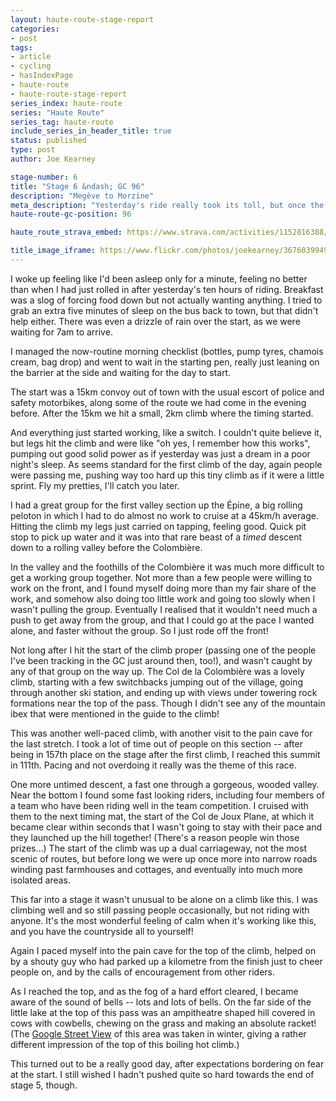 ```yaml
---
layout: haute-route-stage-report
categories:
- post
tags:
- article
- cycling
- hasIndexPage
- haute-route
- haute-route-stage-report
series_index: haute-route
series: "Haute Route"
series_tag: haute-route
include_series_in_header_title: true
status: published
type: post
author: Joe Kearney

stage-number: 6
title: "Stage 6 &ndash; GC 96"
description: "Megève to Morzine"
meta_description: "Yesterday's ride really took its toll, but once the timing started today the legs woke up again, and felt fresh and strong for the last day of the High Alps."
haute-route-gc-position: 96

haute_route_strava_embed: https://www.strava.com/activities/1152816388/embed/7d19b7f6ba0eff10a18bc62eb3cbcd3626badaf7

title_image_iframe: https://www.flickr.com/photos/joekearney/36760399491/in/album-72157687765853505/player/
---
```


[joux-plane-street-view]: https://www.google.de/maps/@46.1295663,6.7104139,3a,60y,90t/data=!3m7!1e1!3m5!1s38QSNogGFHebdLFAE-OyRA!2e0!6s%2F%2Fgeo1.ggpht.com%2Fcbk%3Fpanoid%3D38QSNogGFHebdLFAE-OyRA%26output%3Dthumbnail%26cb_client%3Dsearch.TACTILE.gps%26thumb%3D2%26w%3D392%26h%3D106%26yaw%3D283.64893%26pitch%3D0%26thumbfov%3D100!7i13312!8i6656?hl=en

I woke up feeling like I'd been asleep only for a minute, feeling no better than when I had just rolled in after yesterday's ten hours of riding. Breakfast was a slog of forcing food down but not actually wanting anything. I tried to grab an extra five minutes of sleep on the bus back to town, but that didn't help either. There was even a drizzle of rain over the start, as we were waiting for 7am to arrive.

I managed the now-routine morning checklist (bottles, pump tyres, chamois cream, bag drop) and went to wait in the starting pen, really just leaning on the barrier at the side and waiting for the day to start.

The start was a 15km convoy out of town with the usual escort of police and safety motorbikes, along some of the route we had come in the evening before. After the 15km we hit a small, 2km climb where the timing started.

And everything just started working, like a switch. I couldn't quite believe it, but legs hit the climb and were like "oh yes, I remember how this works", pumping out good solid power as if yesterday was just a dream in a poor night's sleep. As seems standard for the first climb of the day, again people were passing me, pushing way too hard up this tiny climb as if it were a little sprint. Fly my pretties, I'll catch you later.

I had a great group for the first valley section up the Épine, a big rolling peloton in which I had to do almost no work to cruise at a 45km/h average. Hitting the climb my legs just carried on tapping, feeling good. Quick pit stop to pick up water and it was into that rare beast of a _timed_ descent down to a rolling valley before the Colombière.

In the valley and the foothills of the Colombière it was much more difficult to get a working group together. Not more than a few people were willing to work on the front, and I found myself doing more than my fair share of the work, and somehow also doing too little work and going too slowly when I wasn't pulling the group. Eventually I realised that it wouldn't need much a push to get away from the group, and that I could go at the pace I wanted alone, and faster without the group. So I just rode off the front!

Not long after I hit the start of the climb proper (passing one of the people I've been tracking in the GC just around then, too!), and wasn't caught by any of that group on the way up. The Col de la Colombière was a lovely climb, starting with a few switchbacks jumping out of the village, going through another ski station, and ending up with views under towering rock formations near the top of the pass. Though I didn't see any of the mountain ibex that were mentioned in the guide to the climb!

This was another well-paced climb, with another visit to the pain cave for the last stretch. I took a lot of time out of people on this section -- after being in 157th place on the stage after the first climb, I reached this summit in 111th. Pacing and not overdoing it really was the theme of this race.

One more untimed descent, a fast one through a gorgeous, wooded valley. Near the bottom I found some fast looking riders, including four members of a team who have been riding well in the team competition. I cruised with them to the next timing mat, the start of the Col de Joux Plane, at which it became clear within seconds that I wasn't going to stay with their pace and they launched up the hill together! (There's a reason people win those prizes...) The start of the climb was up a dual carriageway, not the most scenic of routes, but before long we were up once more into narrow roads winding past farmhouses and cottages, and eventually into much more isolated areas.

This far into a stage it wasn't unusual to be alone on a climb like this. I was climbing well and so still passing people occasionally, but not riding with anyone. It's the most wonderful feeling of calm when it's working like this, and you have the countryside all to yourself!

Again I paced myself into the pain cave for the top of the climb, helped on by a shouty guy who had parked up a kilometre from the finish just to cheer people on, and by the calls of encouragement from other riders.

As I reached the top, and as the fog of a hard effort cleared, I became aware of the sound of bells -- lots and lots of bells. On the far side of the little lake at the top of this pass was an ampitheatre shaped hill covered in cows with cowbells, chewing on the grass and making an absolute racket! (The [Google Street View][joux-plane-street-view] of this area was taken in winter, giving a rather different impression of the top of this boiling hot climb.)

This turned out to be a really good day, after expectations bordering on fear at the start. I still wished I hadn't pushed quite so hard towards the end of stage 5, though.

